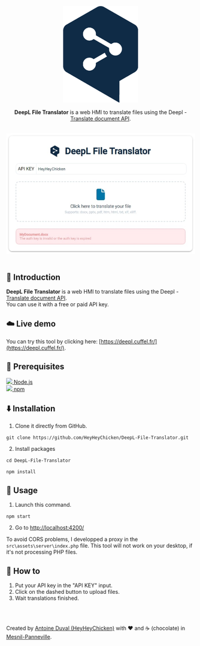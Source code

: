 <div align="center">

<img src="https://raw.githubusercontent.com/HeyHeyChicken/DeepL-File-Translator/main/src/assets/img/logo.png" alt="DeepL File Translator" width="200">

**DeepL File Translator** is a web HMI to translate files using the Deepl - [Translate document API](https://www.deepl.com/docs-api/documents).<br>
<br>

</div>
<div align="center">
<img src="https://raw.githubusercontent.com/HeyHeyChicken/DeepL-File-Translator/main/resources/screen.jpg">
</div>

<br>

## 👋 Introduction

**DeepL File Translator** is a web HMI to translate files using the Deepl - [Translate document API](https://www.deepl.com/docs-api/documents).<br/>
You can use it with a free or paid API key.

## ☁️ Live demo

You can try this tool by clicking here: [https://deepl.cuffel.fr/](https://deepl.cuffel.fr/).

## 🔧 Prerequisites

[<img src="https://raw.githubusercontent.com/HeyHeyChicken/NOVA/master/resources/nodeJSLogo.png" width="18" /> Node.js](https://nodejs.org/)<br/>
[<img src="https://raw.githubusercontent.com/HeyHeyChicken/NOVA/master/resources/npmLogo.png" width="18" /> npm](https://npmjs.com/)<br/>

## ⬇️ Installation

1) Clone it directly from GitHub.
```
git clone https://github.com/HeyHeyChicken/DeepL-File-Translator.git
```
2) Install packages
```
cd DeepL-File-Translator
```
```
npm install
```

## 🚀 Usage

1) Launch this command.
```
npm start
```
2) Go to [http://localhost:4200/](http://localhost:4200/)

To avoid CORS problems, I developped a proxy in the `src\assets\server\index.php` file.
This tool will not work on your desktop, if it's not processing PHP files.

## 💼 How to

1) Put your API key in the "API KEY" input.
2) Click on the dashed button to upload files.
3) Wait translations finished.

<br>
<br>

Created by [Antoine Duval (HeyHeyChicken)](//antoine.cuffel.fr) with ❤ and ☕ (chocolate) in [Mesnil-Panneville](//en.wikipedia.org/wiki/Mesnil-Panneville).

